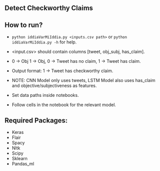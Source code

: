 ## Detect Checkworthy Claims


## How to run?
- `python iddiaVarMiIddia.py <inputs.csv path>` or `python iddiaVarMiIddia.py -h` for help.
- <input.csv> should contain columns [tweet, obj_subj, has_claim].
- 0 -> Obj 1 -> Obj, 0 -> Tweet has no claim, 1 -> Tweet has claim.
- Output format: 1 -> Tweet has checkworthy claim.
- NOTE: CNN Model only uses tweets, LSTM Model also uses has_claim and objective/subjectiveness as features.

- Set data paths inside notebooks.
- Follow cells in the notebook for the relevant model.


## Required Packages:
- Keras
- Flair
- Spacy
- Nltk
- Scipy
- Sklearn
- Pandas_ml

